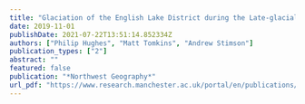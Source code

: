 ```yaml
---
title: "Glaciation of the English Lake District during the Late-glacial: a new analysis using 10Be and Schmidt hammer exposure dating"
date: 2019-11-01
publishDate: 2021-07-22T13:51:14.852334Z
authors: ["Philip Hughes", "Matt Tomkins", "Andrew Stimson"]
publication_types: ["2"]
abstract: ""
featured: false
publication: "*Northwest Geography*"
url_pdf: "https://www.research.manchester.ac.uk/portal/en/publications/glaciation-of-the-english-lake-district-during-the-lateglacial-a-new-analysis-using-10be-and-schmidt-hammer-exposure-dating(8d0a8f9c-c72a-490e-84ae-4ebf94c5154e).html"
---
```


